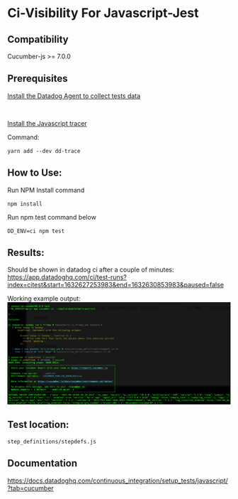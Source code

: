 # Ci-Visibility For Javascript-Jest
 
## Compatibility 
Cucumber-js >= 7.0.0

## Prerequisites
 [Install the Datadog Agent to collect tests data](https://docs.datadoghq.com/continuous_integration/setup_tests/agent/?tab=azurepipelines)

 <br/>

[Install the Javascript tracer](https://github.com/DataDog/dd-trace-js) 

Command:
```
yarn add --dev dd-trace
```
## How to Use:
Run NPM Install command
```
npm install 
```
Run npm test command below
```
DD_ENV=ci npm test  
```

## Results:
Should be shown in datadog ci after a couple of minutes:
https://app.datadoghq.com/ci/test-runs?index=citest&start=1632627253983&end=1632630853983&paused=false

Working example output:
![image](/test.png)

## Test location:
```
step_definitions/stepdefs.js
```

## Documentation
https://docs.datadoghq.com/continuous_integration/setup_tests/javascript/?tab=cucumber